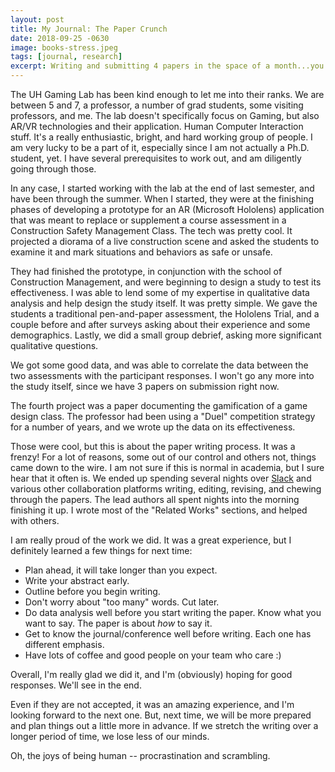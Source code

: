 ```yaml
---
layout: post
title: My Journal: The Paper Crunch
date: 2018-09-25 -0630
image: books-stress.jpeg
tags: [journal, research]
excerpt: Writing and submitting 4 papers in the space of a month...you get the idea.
---
```


The UH Gaming Lab has been kind enough to let me into their ranks. 
We are between 5 and 7, a professor, a number of grad students, some visiting professors, and me.
The lab doesn't specifically focus on Gaming, but also AR/VR technologies and their application.
Human Computer Interaction stuff. It's a really enthusiastic, bright, and hard working group of people. 
I am very lucky to be a part of it, especially since I am not actually a Ph.D. student, yet.
I have several prerequisites to work out, and am diligently going through those.

In any case, I started working with the lab at the end of last semester, and have been through the summer.
When I started, they were at the finishing phases of developing a prototype for an AR (Microsoft Hololens) application that was meant to replace or supplement a course assessment in a Construction Safety Management Class.
The tech was pretty cool. It projected a diorama of a live construction scene and asked the students to examine it and mark situations and behaviors as safe or unsafe.

They had finished the prototype, in conjunction with the school of Construction Management, and were beginning to design a study to test its effectiveness.
I was able to lend some of my expertise in qualitative data analysis and help design the study itself.
It was pretty simple. We gave the students a traditional pen-and-paper assessment, the Hololens Trial, and a couple before and after surveys asking about their experience and some demographics.
Lastly, we did a small group debrief, asking more significant qualitative questions.

We got some good data, and was able to correlate the data between the two assessments with the participant responses.
I won't go any more into the study itself, since we have 3 papers on submission right now.

The fourth project was a paper documenting the gamification of a game design class. 
The professor had been using a "Duel" competition strategy for a number of years, and we wrote up the data on its effectiveness.

Those were cool, but this is about the paper writing process.
It was a frenzy! For a lot of reasons, some out of our control and others not, things came down to the wire.
I am not sure if this is normal in academia, but I sure hear that it often is. 
We ended up spending several nights over [Slack](http://slack.com) and various other collaboration platforms writing, editing, revising, and chewing through the papers.
The lead authors all spent nights into the morning finishing it up. I wrote most of the "Related Works" sections, and helped with others.

I am really proud of the work we did. It was a great experience, but I definitely learned a few things for next time:
- Plan ahead, it will take longer than you expect.
- Write your abstract early.
- Outline before you begin writing.
- Don't worry about "too many" words. Cut later.
- Do data analysis well before you start writing the paper. Know what you want to say. The paper is about *how* to say it.
- Get to know the journal/conference well before writing. Each one has different emphasis.
- Have lots of coffee and good people on your team who care :)

Overall, I'm really glad we did it, and I'm (obviously) hoping for good responses. We'll see in the end.

Even if they are not accepted, it was an amazing experience, and I'm looking forward to the next one.
But, next time, we will be more prepared and plan things out a little more in advance.
If we stretch the writing over a longer period of time, we lose less of our minds.

Oh, the joys of being human -- procrastination and scrambling.
